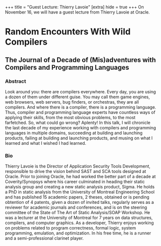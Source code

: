 +++
title = "Guest Lecture: Thierry Lavoie"
[extra]
hide = true
+++
On November 16, we will have a guest lecture from Thierry Lavoie at Oracle.

# Random Encounters With Wild Compilers
## The Journal of a Decade of (Mis)adventures with Compilers and Programming Languages

### Abstract

Look around you: there are compilers everywhere. Every day, you are using a dozen of them under different guise. You may call them game engines, web browsers, web servers, bug finders, or orchestras, they are all compilers. And where there is a compiler, there is a programming language. Thus, compiler and programming language experts have countless ways of applying their skills, from the most obvious problems, to the most farfetched. So, what could go wrong? Aplenty! In this talk, I will chronicle the last decade of my experience working with compilers and programming languages in multiple domains, succeeding at building and launching products, failing at building and launching products, and musing on what I learned and what I wished I had learned.

### Bio

Thierry Lavoie is the Director of Application Security Tools Development, responsible to drive the vision behind  SAST and SCA tools designed at Oracle. Prior to joining Oracle, he had worked the better part of a decade at Coverity/Synopsys where his career culminated in heading their static analysis group and creating a new static analysis product, Sigma. He holds a PhD in static analysis from the University of Montreal Engineering School and has published 15 academic papers, 2 theses, obtained or is pending obtention of 4 patents, given a dozen of invited talks, regularly serves as a reviewer for academic journals and conferences, and is on the steering committee of the State of The Art of Static Analysis/SOAP Workshop. He was a lecturer at the University of Montreal for 7 years on data structures, compilers, and computer graphics. As a developer, Thierry enjoys working on problems related to program correctness, formal logic, system programming, emulation, and optimization. In his free time, he is a runner and a semi-professional clarinet player.

